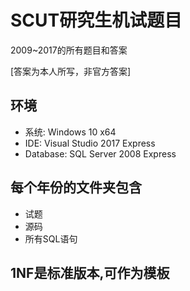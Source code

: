 # SCUT研究生机试题目

2009~2017的所有题目和答案

[答案为本人所写，非官方答案]

环境
---
- 系统: Windows 10 x64
- IDE: Visual Studio 2017 Express
- Database: SQL Server 2008 Express


每个年份的文件夹包含
---
- 试题
- 源码
- 所有SQL语句

1NF是标准版本,可作为模板
---
